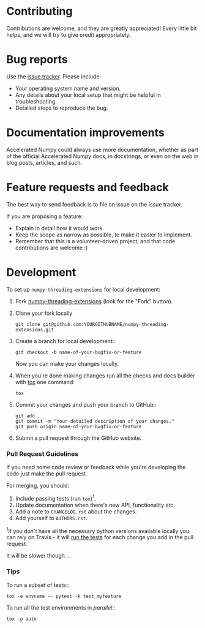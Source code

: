 # Contributing

Contributions are welcome, and they are greatly appreciated! Every
little bit helps, and we will try to give credit appropriately.

# Bug reports

Use the [issue tracker](https://github.com/Quansight/numpy-threading-extensions/issues).
Please include:

* Your operating system name and version.
* Any details about your local setup that might be helpful in troubleshooting.
* Detailed steps to reproduce the bug.

# Documentation improvements

Accelerated Numpy could always use more documentation, whether as part of the
official Accelerated Numpy docs, in docstrings, or even on the web in blog posts,
articles, and such.

# Feature requests and feedback

The best way to send feedback is to file an issue on the issue tracker.

If you are proposing a feature:

* Explain in detail how it would work.
* Keep the scope as narrow as possible, to make it easier to implement.
* Remember that this is a volunteer-driven project, and that code contributions are welcome :)

# Development

To set up `numpy-threading-extensions` for local development:

1. Fork [numpy-threading-extensions](https://github.com/Quansight/numpy-threading-extensions)
   (look for the "Fork" button).
2. Clone your fork locally
   ```
   git clone git@github.com:YOURGITHUBNAME/numpy-threading-extensions.git
   ```

3. Create a branch for local development::
   ```
   git checkout -b name-of-your-bugfix-or-feature
   ```

   Now you can make your changes locally.

4. When you're done making changes run all the checks and docs builder with [tox](https://tox.readthedocs.io/en/latest/install.html) one command:
   ```
   tox
   ```

5. Commit your changes and push your branch to GitHub::
   ```
   git add .
   git commit -m "Your detailed description of your changes."
   git push origin name-of-your-bugfix-or-feature
   ```

6. Submit a pull request through the GitHub website.

### Pull Request Guidelines

If you need some code review or feedback while you're developing the code just make the pull request.

For merging, you should:

1. Include passing tests (run `tox`)<sup>1</sup>.
2. Update documentation when there's new API, functionality etc.
3. Add a note to `CHANGELOG.rst` about the changes.
4. Add yourself to `AUTHORS.rst`.

<sup>1</sup>If you don't have all the necessary python versions available
locally you can rely on Travis - it will [run the
tests](https://travis-ci.org/Quansight/numpy-threading-extensions/pull_requests)
for each change you add in the pull request.

It will be slower though ...

### Tips

To run a subset of tests::
```
tox -e envname -- pytest -k test_myfeature
```

To run all the test environments in *parallel*::
```
tox -p auto
```
